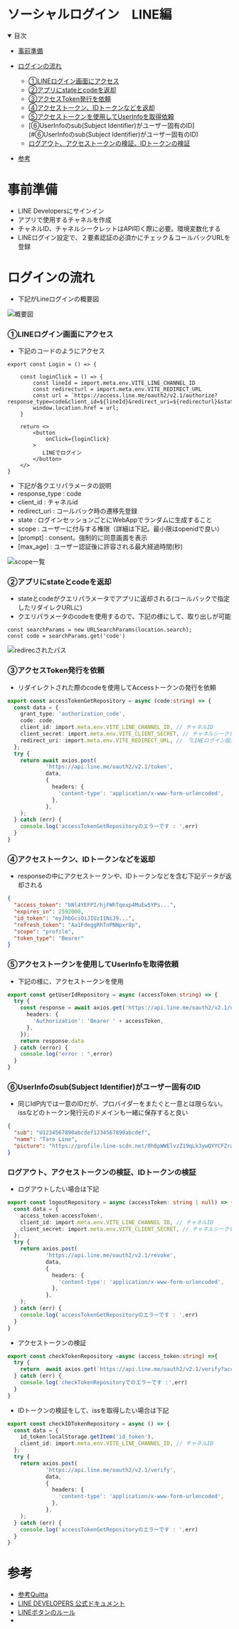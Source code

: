 # ソーシャルログイン　LINE編

<details open="open">
<summary>目次</summary>

- [事前準備](#事前準備)
- [ログインの流れ](#ログインの流れ)
  - [①LINEログイン画面にアクセス](#①LINEログイン画面にアクセス)
  - [②アプリにstateとcodeを返却](#②アプリにstateとcodeを返却)
  - [③アクセスToken発行を依頼](#③アクセスToken発行を依頼)
  - [④アクセストークン、IDトークンなどを返却](#④アクセストークン、IDトークンなどを返却)
  - [⑤アクセストークンを使用してUserInfoを取得依頼](#⑤アクセストークンを使用してUserInfoを取得依頼)
  - [⑥UserInfoのsub(Subject Identifier)がユーザー固有のID](#⑥UserInfoのsub(Subject Identifier)がユーザー固有のID)
  - [ログアウト、アクセストークンの検証、IDトークンの検証](#ログアウト、アクセストークンの検証、IDトークンの検証)



- [参考](#参考)

</details>

# 事前準備

- LINE Developersにサインイン
- アプリで使用するチャネルを作成
- チャネルID、チャネルシークレットはAPI叩く際に必要。環境変数化する
- LINEログイン設定で、２要素認証の必須かにチェック＆コールバックURLを登録

# ログインの流れ
- 下記がLineログインの概要図

![概要図](./assets/images/outline.png)

### ①LINEログイン画面にアクセス

- 下記のコードのようにアクセス

```tsx
export const Login = () => {
    
    const loginClick = () => {
        const lineId = import.meta.env.VITE_LINE_CHANNEL_ID
        const redirecturl = import.meta.env.VITE_REDIRECT_URL
        const url = `https://access.line.me/oauth2/v2.1/authorize?response_type=code&client_id=${lineId}&redirect_uri=${redirecturl}&state=12345abcde&scope=openid&nonce=09876xyz`
        window.location.href = url;
    }
    
    return <>
        <button
            onClick={loginClick}
        >
           LINEでログイン
        </button>
    </>
}    
```
- 下記が各クエリパラメータの説明
- response_type : code
- client_id : チャネルid
- redirect_uri : コールバック時の遷移先登録
- state : ログインセッションごとにWebAppでランダムに生成すること
- scope : ユーザーに付与する権限（詳細は下記。最小限はopenidで良い）
- [prompt] : consent。強制的に同意画面を表示
- [max_age] : ユーザー認証後に許容される最大経過時間(秒)

![scope一覧](./assets/images/scope.png)

### ②アプリにstateとcodeを返却
- stateとcodeがクエリパラメータでアプリに返却される(コールバックで指定したリダイレクURLに)
- クエリパラメータのcodeを使用するので、下記の様にして、取り出しが可能
```tsx
const searchParams = new URLSearchParams(location.search);
const code = searchParams.get('code')
```

![redirecされたパス](./assets/images/redirect-path.png)

### ③アクセスToken発行を依頼
- リダイレクトされた際のcodeを使用してAccessトークンの発行を依頼
```ts
export const accessTokenGetRepository = async (code:string) => {
  const data = {
    grant_type: 'authorization_code',
    code: code,
    client_id: import.meta.env.VITE_LINE_CHANNEL_ID, // チャネルID
    client_secret: import.meta.env.VITE_CLIENT_SECRET, // チャネルシークレット
    redirect_uri: import.meta.env.VITE_REDIRECT_URL, // 「LINEログイン設定」で設定したコールバックURL
  };
  try {
    return await axios.post(
            'https://api.line.me/oauth2/v2.1/token',
            data,
            {
              headers: {
                'content-type': 'application/x-www-form-urlencoded',
              },
            },
    );
  } catch (err) {
    console.log('accessTokenGetRepositoryのエラーです : ',err)
  }
}
```

### ④アクセストークン、IDトークンなどを返却
- responseの中にアクセストークンや、IDトークンなどを含む下記データが返却される
```json
{
  "access_token": "bNl4YEFPI/hjFWhTqexp4MuEw5YPs...",
  "expires_in": 2592000,
  "id_token": "eyJhbGciOiJIUzI1NiJ9...",
  "refresh_token": "Aa1FdeggRhTnPNNpxr8p",
  "scope": "profile",
  "token_type": "Bearer"
}
```

### ⑤アクセストークンを使用してUserInfoを取得依頼
- 下記の様に、アクセストークンを使用
```ts
export const getUserIdRepository = async (accessToken:string) => {
  try {
    const response = await axios.get('https://api.line.me/oauth2/v2.1/userinfo', {
      headers: {
        'Authorization': 'Bearer ' + accessToken,
      },
    });
    return response.data
  } catch (error) {
    console.log("error : ",error)
  }
}
```

### ⑥UserInfoのsub(Subject Identifier)がユーザー固有のID
- 同じIdP内では一意のIDだが、プロバイダーをまたぐと一意とは限らない。issなどのトークン発行元のドメインも一緒に保存すると良い
```json
{
  "sub": "U1234567890abcdef1234567890abcdef",
  "name": "Taro Line",
  "picture": "https://profile.line-scdn.net/0h8pWWElvzZ19qLk3ywQYYCFZraTIdAGEXEhx9ak56MDxDHiUIVEEsPBspMG1EGSEPAk4uP01t0m5G"
}
```


### ログアウト、アクセストークンの検証、IDトークンの検証

- ログアウトしたい場合は下記
```ts
export const logoutRepository = async (accessToken: string | null) => {
  const data = {
    access_token:accessToken!,
    client_id: import.meta.env.VITE_LINE_CHANNEL_ID, // チャネルID
    client_secret: import.meta.env.VITE_CLIENT_SECRET, // チャネルシークレット
  };
  try {
    return axios.post(
            'https://api.line.me/oauth2/v2.1/revoke',
            data,
            {
              headers: {
                'content-type': 'application/x-www-form-urlencoded',
              },
            },
    );
  } catch (err) {
    console.log('accessTokenGetRepositoryのエラーです : ',err)
  }
}
```

- アクセストークンの検証
```ts
export const checkTokenRepository =async (access_token:string) =>{
  try {
    return  await axios.get(`https://api.line.me/oauth2/v2.1/verify?access_token=${access_token}`)
  } catch (err) {
    console.log('checkTokenRepositoryでのエラーです :',err)
  }
}
```

- IDトークンの検証をして、issを取得したい場合は下記
```ts
export const checkIDTokenRepository = async () => {
  const data = {
    id_token:localStorage.getItem('id_token'),
    client_id: import.meta.env.VITE_LINE_CHANNEL_ID, // チャネルID
  };
  try {
    return axios.post(
            'https://api.line.me/oauth2/v2.1/verify',
            data,
            {
              headers: {
                'content-type': 'application/x-www-form-urlencoded',
              },
            },
    );
  } catch (err) {
    console.log('accessTokenGetRepositoryのエラーです : ',err)
  }
}
```


# 参考
- [参考Quitta](https://qiita.com/raisack8/items/9336e815dacfa6a37a9e#0-%E3%83%81%E3%83%A3%E3%83%8D%E3%83%ABid%E5%8F%96%E5%BE%97%E6%96%B9%E6%B3%95)
- [LINE DEVELOPERS 公式ドキュメント](https://developers.line.biz/ja/reference/line-login/)
- [LINEボタンのルール](https://developers.line.biz/ja/docs/line-login/login-button/)
- 
